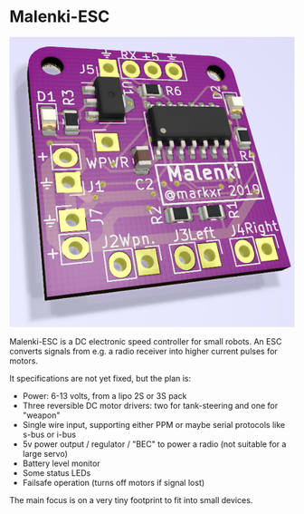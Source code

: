 Malenki-ESC
=======

![alt text](pcb.png "Our PCB")

Malenki-ESC is a DC electronic speed controller for small robots. An ESC converts signals from
e.g. a radio receiver into higher current pulses for motors. 

It specifications are not yet fixed, but the plan is:

* Power: 6-13 volts, from a lipo 2S or 3S pack
* Three reversible DC motor drivers: two for tank-steering and one for "weapon"
* Single wire input, supporting either PPM or maybe serial protocols like s-bus or i-bus
* 5v power output / regulator / "BEC" to power a radio (not suitable for a large servo)
* Battery level monitor
* Some status LEDs
* Failsafe operation (turns off motors if signal lost)

The main focus is on a very tiny footprint to fit into small devices.

